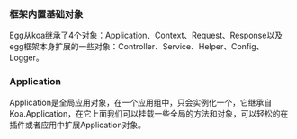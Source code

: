 ### 框架内置基础对象

Egg从koa继承了4个对象：Application、Context、Request、Response以及egg框架本身扩展的一些对象：Controller、Service、Helper、Config、Logger。

### Application

Application是全局应用对象，在一个应用组中，只会实例化一个，它继承自Koa.Application，在它上面我们可以挂载一些全局的方法和对象，可以轻松的在插件或者应用中扩展Application对象。